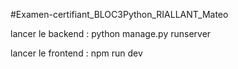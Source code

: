 #Examen-certifiant_BLOC3Python_RIALLANT_Mateo

lancer le backend : 
python manage.py runserver

lancer le frontend :
npm run dev
